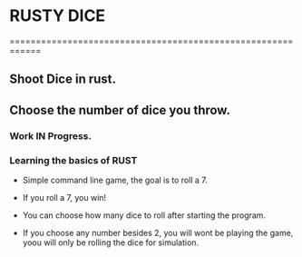 # RUSTY DICE 
============================================================
## Shoot Dice in rust.
## Choose the number of dice you throw.
### Work IN Progress.
### Learning the basics of RUST

- Simple command line game, the goal is to roll a 7.
- If you roll a 7, you win! 

- You can choose how many dice to roll after starting the program.
- If you choose any number besides 2, you will wont be playing the game, yoou will only be rolling the dice for simulation.
